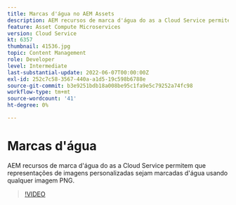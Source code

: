 ```yaml
---
title: Marcas d'água no AEM Assets
description: AEM recursos de marca d'água do as a Cloud Service permitem que representações de imagens personalizadas sejam marcadas d'água usando qualquer imagem PNG.
feature: Asset Compute Microservices
version: Cloud Service
kt: 6357
thumbnail: 41536.jpg
topic: Content Management
role: Developer
level: Intermediate
last-substantial-update: 2022-06-07T00:00:00Z
exl-id: 252c7c58-3567-440a-a1d5-19c598b6788e
source-git-commit: b3e9251bdb18a008be95c1fa9e5c79252a74fc98
workflow-type: tm+mt
source-wordcount: '41'
ht-degree: 0%

---
```


# Marcas d&#39;água

AEM recursos de marca d&#39;água do as a Cloud Service permitem que representações de imagens personalizadas sejam marcadas d&#39;água usando qualquer imagem PNG.

>[!VIDEO](https://video.tv.adobe.com/v/41536?quality=12&learn=on)
